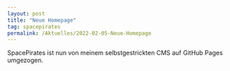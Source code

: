 ```yaml
---
layout: post
title: "Neue Homepage"
tag: spacepirates
permalink: /Aktuelles/2022-02-05-Neue-Homepage
---
```


SpacePirates ist nun von meinem selbstgestrickten CMS auf GitHub Pages umgezogen.
